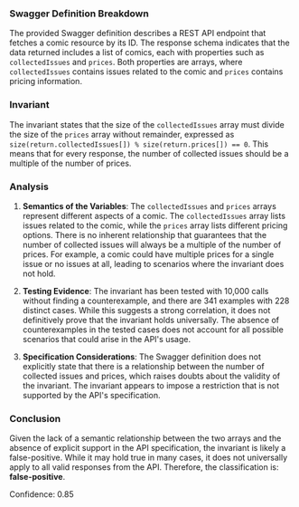 ### Swagger Definition Breakdown
The provided Swagger definition describes a REST API endpoint that fetches a comic resource by its ID. The response schema indicates that the data returned includes a list of comics, each with properties such as `collectedIssues` and `prices`. Both properties are arrays, where `collectedIssues` contains issues related to the comic and `prices` contains pricing information.

### Invariant
The invariant states that the size of the `collectedIssues` array must divide the size of the `prices` array without remainder, expressed as `size(return.collectedIssues[]) % size(return.prices[]) == 0`. This means that for every response, the number of collected issues should be a multiple of the number of prices.

### Analysis
1. **Semantics of the Variables**: The `collectedIssues` and `prices` arrays represent different aspects of a comic. The `collectedIssues` array lists issues related to the comic, while the `prices` array lists different pricing options. There is no inherent relationship that guarantees that the number of collected issues will always be a multiple of the number of prices. For example, a comic could have multiple prices for a single issue or no issues at all, leading to scenarios where the invariant does not hold.

2. **Testing Evidence**: The invariant has been tested with 10,000 calls without finding a counterexample, and there are 341 examples with 228 distinct cases. While this suggests a strong correlation, it does not definitively prove that the invariant holds universally. The absence of counterexamples in the tested cases does not account for all possible scenarios that could arise in the API's usage.

3. **Specification Considerations**: The Swagger definition does not explicitly state that there is a relationship between the number of collected issues and prices, which raises doubts about the validity of the invariant. The invariant appears to impose a restriction that is not supported by the API's specification.

### Conclusion
Given the lack of a semantic relationship between the two arrays and the absence of explicit support in the API specification, the invariant is likely a false-positive. While it may hold true in many cases, it does not universally apply to all valid responses from the API. Therefore, the classification is: **false-positive**.

Confidence: 0.85
